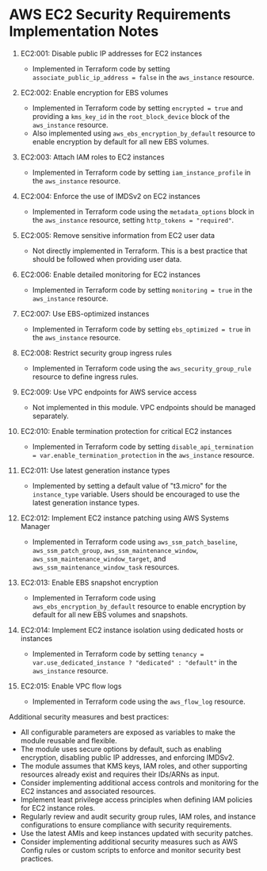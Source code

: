 # AWS EC2 Security Requirements Implementation Notes

1. EC2:001: Disable public IP addresses for EC2 instances
   - Implemented in Terraform code by setting `associate_public_ip_address = false` in the `aws_instance` resource.

2. EC2:002: Enable encryption for EBS volumes
   - Implemented in Terraform code by setting `encrypted = true` and providing a `kms_key_id` in the `root_block_device` block of the `aws_instance` resource.
   - Also implemented using `aws_ebs_encryption_by_default` resource to enable encryption by default for all new EBS volumes.

3. EC2:003: Attach IAM roles to EC2 instances
   - Implemented in Terraform code by setting `iam_instance_profile` in the `aws_instance` resource.

4. EC2:004: Enforce the use of IMDSv2 on EC2 instances
   - Implemented in Terraform code using the `metadata_options` block in the `aws_instance` resource, setting `http_tokens = "required"`.

5. EC2:005: Remove sensitive information from EC2 user data
   - Not directly implemented in Terraform. This is a best practice that should be followed when providing user data.

6. EC2:006: Enable detailed monitoring for EC2 instances
   - Implemented in Terraform code by setting `monitoring = true` in the `aws_instance` resource.

7. EC2:007: Use EBS-optimized instances
   - Implemented in Terraform code by setting `ebs_optimized = true` in the `aws_instance` resource.

8. EC2:008: Restrict security group ingress rules
   - Implemented in Terraform code using the `aws_security_group_rule` resource to define ingress rules.

9. EC2:009: Use VPC endpoints for AWS service access
   - Not implemented in this module. VPC endpoints should be managed separately.

10. EC2:010: Enable termination protection for critical EC2 instances
    - Implemented in Terraform code by setting `disable_api_termination = var.enable_termination_protection` in the `aws_instance` resource.

11. EC2:011: Use latest generation instance types
    - Implemented by setting a default value of "t3.micro" for the `instance_type` variable. Users should be encouraged to use the latest generation instance types.

12. EC2:012: Implement EC2 instance patching using AWS Systems Manager
    - Implemented in Terraform code using `aws_ssm_patch_baseline`, `aws_ssm_patch_group`, `aws_ssm_maintenance_window`, `aws_ssm_maintenance_window_target`, and `aws_ssm_maintenance_window_task` resources.

13. EC2:013: Enable EBS snapshot encryption
    - Implemented in Terraform code using `aws_ebs_encryption_by_default` resource to enable encryption by default for all new EBS volumes and snapshots.

14. EC2:014: Implement EC2 instance isolation using dedicated hosts or instances
    - Implemented in Terraform code by setting `tenancy = var.use_dedicated_instance ? "dedicated" : "default"` in the `aws_instance` resource.

15. EC2:015: Enable VPC flow logs
    - Implemented in Terraform code using the `aws_flow_log` resource.

Additional security measures and best practices:
- All configurable parameters are exposed as variables to make the module reusable and flexible.
- The module uses secure options by default, such as enabling encryption, disabling public IP addresses, and enforcing IMDSv2.
- The module assumes that KMS keys, IAM roles, and other supporting resources already exist and requires their IDs/ARNs as input.
- Consider implementing additional access controls and monitoring for the EC2 instances and associated resources.
- Implement least privilege access principles when defining IAM policies for EC2 instance roles.
- Regularly review and audit security group rules, IAM roles, and instance configurations to ensure compliance with security requirements.
- Use the latest AMIs and keep instances updated with security patches.
- Consider implementing additional security measures such as AWS Config rules or custom scripts to enforce and monitor security best practices.